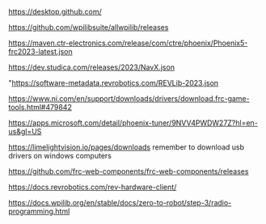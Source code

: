 https://desktop.github.com/

https://github.com/wpilibsuite/allwpilib/releases

https://maven.ctr-electronics.com/release/com/ctre/phoenix/Phoenix5-frc2023-latest.json

https://dev.studica.com/releases/2023/NavX.json

"https://software-metadata.revrobotics.com/REVLib-2023.json

https://www.ni.com/en/support/downloads/drivers/download.frc-game-tools.html#479842

https://apps.microsoft.com/detail/phoenix-tuner/9NVV4PWDW27Z?hl=en-us&gl=US

https://limelightvision.io/pages/downloads
remember to download usb drivers on windows computers

https://github.com/frc-web-components/frc-web-components/releases

https://docs.revrobotics.com/rev-hardware-client/

https://docs.wpilib.org/en/stable/docs/zero-to-robot/step-3/radio-programming.html